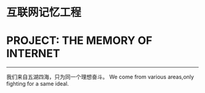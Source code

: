 # 互联网记忆工程
# PROJECT: THE MEMORY OF INTERNET
---------------
我们来自五湖四海，只为同一个理想奋斗。
We come from various areas,only fighting for a same ideal.
